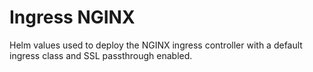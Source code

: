 # Ingress NGINX

Helm values used to deploy the NGINX ingress controller with a default ingress class and SSL passthrough enabled.

